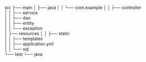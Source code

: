 
src
├── main
│   ├── java
│   │   └── com.example
│   │       ├── controller     
│   │       ├── service         
│   │       ├── dao              
│   │       ├── entity         
│   │       └── exception     
│   ├── resources
│   │   ├── static              
│   │   ├── templates           
│   │   ├── application.yml     
│   │   └── sql                 
└── test
    └── java                    





